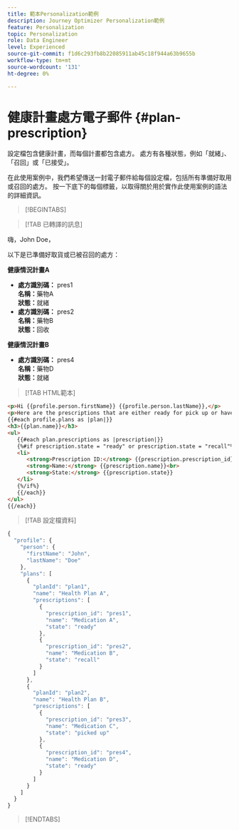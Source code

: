 ```yaml
---
title: 範本Personalization範例
description: Journey Optimizer Personalization範例
feature: Personalization
topic: Personalization
role: Data Engineer
level: Experienced
source-git-commit: f1d6c293fb8b22085911ab45c18f944a63b9655b
workflow-type: tm+mt
source-wordcount: '131'
ht-degree: 0%

---
```



# 健康計畫處方電子郵件 {#plan-prescription}

設定檔包含健康計畫，而每個計畫都包含處方。 處方有各種狀態，例如「就緒」、「召回」或「已接受」。

在此使用案例中，我們希望傳送一封電子郵件給每個設定檔，包括所有準備好取用或召回的處方。 按一下底下的每個標籤，以取得關於用於實作此使用案例的語法的詳細資訊。

>[!BEGINTABS]

>[!TAB 已轉譯的訊息]

<p>嗨，John Doe，</p>
<p>以下是已準備好取貨或已被召回的處方：</p>

**健康情況計畫A**

<ul>

<li>
      <strong>處方識別碼：</strong> pres1<br>
      <strong>名稱：</strong>藥物A<br>
      <strong>狀態：</strong>就緒
   </li>

<li>
      <strong>處方識別碼：</strong> pres2<br>
      <strong>名稱：</strong>藥物B<br>
      <strong>狀態：</strong>回收
   </li>

</ul>

**健康情況計畫B**

<ul>

<li>
      <strong>處方識別碼：</strong> pres4<br>
      <strong>名稱：</strong>藥物D<br>
      <strong>狀態：</strong>就緒
   </li>

</ul>

>[!TAB HTML範本]

```html
<p>Hi {{profile.person.firstName}} {{profile.person.lastName}},</p>
<p>Here are the prescriptions that are either ready for pick up or have been recalled:</p>
{{#each profile.plans as |plan|}}
<h3>{{plan.name}}</h3>
<ul>
   {{#each plan.prescriptions as |prescription|}}
   {%#if prescription.state = "ready" or prescription.state = "recall"%}
   <li>
      <strong>Prescription ID:</strong> {{prescription.prescription_id}}<br>
      <strong>Name:</strong> {{prescription.name}}<br>
      <strong>State:</strong> {{prescription.state}}
   </li>
   {%/if%}
   {{/each}}
</ul>
{{/each}}
```

>[!TAB 設定檔資料]

```javascript
{
  "profile": {
    "person": {
      "firstName": "John",
      "lastName": "Doe"
    },
    "plans": [
      {
        "planId": "plan1",
        "name": "Health Plan A",
        "prescriptions": [
          {
            "prescription_id": "pres1",
            "name": "Medication A",
            "state": "ready"
          },
          {
            "prescription_id": "pres2",
            "name": "Medication B",
            "state": "recall"
          }
        ]
      },
      {
        "planId": "plan2",
        "name": "Health Plan B",
        "prescriptions": [
          {
            "prescription_id": "pres3",
            "name": "Medication C",
            "state": "picked up"
          },
          {
            "prescription_id": "pres4",
            "name": "Medication D",
            "state": "ready"
          }
        ]
      }
    ]
  }
}
```

>[!ENDTABS]
